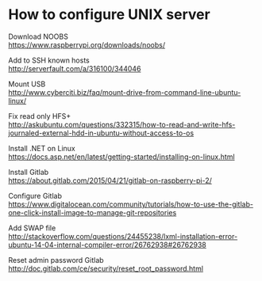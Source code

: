 # How to configure UNIX server #

Download NOOBS  
https://www.raspberrypi.org/downloads/noobs/

Add to SSH known hosts  
http://serverfault.com/a/316100/344046

Mount USB  
http://www.cyberciti.biz/faq/mount-drive-from-command-line-ubuntu-linux/

Fix read only HFS+  
http://askubuntu.com/questions/332315/how-to-read-and-write-hfs-journaled-external-hdd-in-ubuntu-without-access-to-os

Install .NET on Linux  
https://docs.asp.net/en/latest/getting-started/installing-on-linux.html

Install Gitlab  
https://about.gitlab.com/2015/04/21/gitlab-on-raspberry-pi-2/

Configure Gitlab  
https://www.digitalocean.com/community/tutorials/how-to-use-the-gitlab-one-click-install-image-to-manage-git-repositories

Add SWAP file  
http://stackoverflow.com/questions/24455238/lxml-installation-error-ubuntu-14-04-internal-compiler-error/26762938#26762938

Reset admin password Gitlab  
http://doc.gitlab.com/ce/security/reset_root_password.html